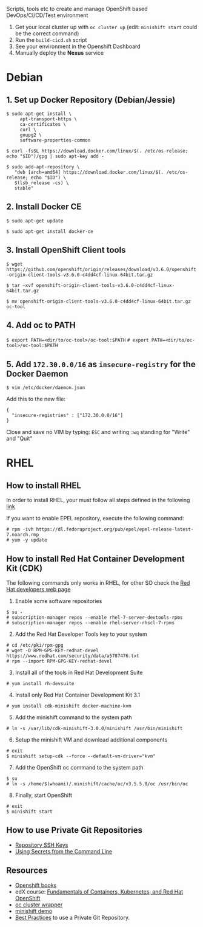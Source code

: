 Scripts, tools etc to create and manage OpenShift based DevOps/CI/CD/Test environment

1. Get your local cluster up with `oc cluster up` (edit: `minishift start` could be the correct command)
2. Run the `build-cicd.sh` script
3. See your environment in the Openshift Dashboard
4. Manually deploy the **Nexus** service

# Debian

## 1. Set up Docker Repository (Debian/Jessie)

```
$ sudo apt-get install \
     apt-transport-https \
     ca-certificates \
     curl \
     gnupg2 \
     software-properties-common
```

`$ curl -fsSL https://download.docker.com/linux/$(. /etc/os-release; echo "$ID")/gpg | sudo apt-key add -`

```
$ sudo add-apt-repository \
   "deb [arch=amd64] https://download.docker.com/linux/$(. /etc/os-release; echo "$ID") \
   $(lsb_release -cs) \
   stable"
```

## 2. Install Docker CE

`$ sudo apt-get update`

`$ sudo apt-get install docker-ce`

## 3. Install OpenShift Client tools

`$ wget https://github.com/openshift/origin/releases/download/v3.6.0/openshift-origin-client-tools-v3.6.0-c4dd4cf-linux-64bit.tar.gz`

`$ tar –xvf openshift-origin-client-tools-v3.6.0-c4dd4cf-linux-64bit.tar.gz`

`$ mv openshift-origin-client-tools-v3.6.0-c4dd4cf-linux-64bit.tar.gz oc-tool`

## 4. Add **oc** to PATH

`$ export PATH=<dir/to/oc-tool>/oc-tool:$PATH`
`# export PATH=<dir/to/oc-tool>/oc-tool:$PATH`

## 5. Add `172.30.0.0/16` as `insecure-registry` for the Docker Daemon

`$ vim /etc/docker/daemon.json`

Add this to the new file:

```
{
  "insecure-registries" : ["172.30.0.0/16"]
}
```
Close and save no VIM by typing: `ESC` and writing `:wq` standing for "Write" and "Quit"


# RHEL

## How to install RHEL

In order to install RHEL, your must follow all steps defined in the following [link](https://developers.redhat.com/products/rhel/hello-world/#fndtn-bare-metal)

If you want to enable EPEL repository, execute the following command:

```
# rpm -ivh https://dl.fedoraproject.org/pub/epel/epel-release-latest-7.noarch.rmp
# yum -y update
```

## How to install Red Hat Container Development Kit (CDK)

The following commands only works in RHEL, for other SO check the [Red Hat developers web page](https://developers.redhat.com/products/cdk/hello-world/#fndtn-windows)

1. Enable some software repositories

```
$ su -
# subscription-manager repos --enable rhel-7-server-devtools-rpms
# subscription-manager repos --enable rhel-server-rhscl-7-rpms

```
2. Add the Red Hat Developer Tools key to your system

```
# cd /etc/pki/rpm-gpg
# wget -O RPM-GPG-KEY-redhat-devel https://www.redhat.com/security/data/a5787476.txt
# rpm --import RPM-GPG-KEY-redhat-devel
```

3. Install all of the tools in Red Hat Development Suite

```
# yum install rh-devsuite
```

4. Install only Red Hat Container Development Kit 3.1

```
# yum install cdk-minishift docker-machine-kvm
```

5. Add the minishift command to the system path

```
# ln -s /var/lib/cdk-minishift-3.0.0/minishift /usr/bin/minishift
```

6. Setup the minishift VM and download additional components

```
# exit
$ minishift setup-cdk --force --default-vm-driver="kvm"
```

7. Add the OpenShift oc command to the system path

```
$ su 
# ln -s /home/$(whoami)/.minishift/cache/oc/v3.5.5.8/oc /usr/bin/oc
```

8. Finally, start OpenShift

```
# exit
$ minishift start
```

## How to use Private Git Repositories

 - [Repository SSH Keys](https://blog.openshift.com/private-git-repositories-part-2a-repository-ssh-keys/)
 - [Using Secrets from the Command Line](https://blog.openshift.com/private-git-repositories-part-2b-repository-ssh-keys/)

## Resources

 - [Openshift books](https://developers.openshift.com/overview/books.html)
 - edX course: 
[Fundamentals of Containers, Kubernetes, and Red Hat OpenShift](https://courses.edx.org/courses/course-v1:RedHat+DO081x+2T2017/course/)
 - [oc cluster wrapper](https://github.com/openshift-evangelists/oc-cluster-wrapper)
 - [minishift demo](https://github.com/nearform/minishift-demo)
  - [Best Practices](https://blog.openshift.com/private-git-repositories-part-1-best-practices/) to use a Private Git Repository.